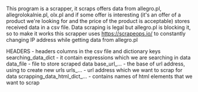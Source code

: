 This program is a scrapper, it scraps offers data from allegro.pl, allegrolokalnie.pl, olx.pl and if some offer is interesting 
(it's an offer of a product we're looking for and the price of the product is acceptable) stores received data in a csv file.
Data scraping is legal but allegro.pl is blocking it, so to make it works this scrapper uses https://scrapeops.io/
to constantly changing IP address while getting data from allegro.pl

HEADERS - headers columns in the csv file and dictionary keys
searching_data_dict - it contain expressions which we are searching in data
data_file - file to store scraped data
base_url_... - the base of url address, using to create new urls
urls_... - url address which we want to scrap for data
scrapping_data_html_dict_... - contains names of html elements that we want to scrap
